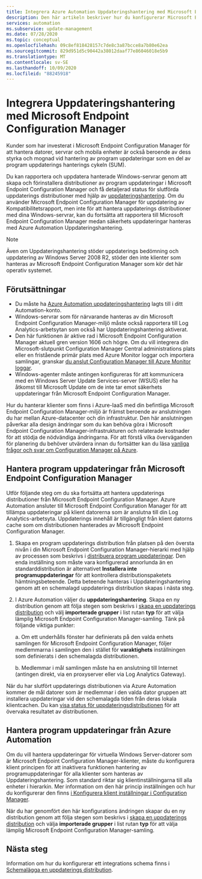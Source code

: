 ```yaml
---
title: Integrera Azure Automation Uppdateringshantering med Microsoft Endpoint Configuration Manager
description: Den här artikeln beskriver hur du konfigurerar Microsoft Endpoint Configuration Manager med Uppdateringshantering för att distribuera program uppdateringar till Manager-klienter.
services: automation
ms.subservice: update-management
ms.date: 07/28/2020
ms.topic: conceptual
ms.openlocfilehash: 09c8ef818428157c7de8c3a87bcce8a7b80e62ea
ms.sourcegitcommit: 829d951d5c90442a38012daaf77e86046018e5b9
ms.translationtype: MT
ms.contentlocale: sv-SE
ms.lasthandoff: 10/09/2020
ms.locfileid: "88245918"
---
```

# <a name="integrate-update-management-with-microsoft-endpoint-configuration-manager"></a>Integrera Uppdateringshantering med Microsoft Endpoint Configuration Manager

Kunder som har investerat i Microsoft Endpoint Configuration Manager för att hantera datorer, servrar och mobila enheter är också beroende av dess styrka och mognad vid hantering av program uppdateringar som en del av program uppdaterings hanterings cykeln (SUM).

Du kan rapportera och uppdatera hanterade Windows-servrar genom att skapa och förinstallera distributioner av program uppdateringar i Microsoft Endpoint Configuration Manager och få detaljerad status för slutförda uppdaterings distributioner med hjälp av [uppdateringshantering](update-mgmt-overview.md). Om du använder Microsoft Endpoint Configuration Manager för uppdatering av Kompatibilitetsrapport, men inte för att hantera uppdaterings distributioner med dina Windows-servrar, kan du fortsätta att rapportera till Microsoft Endpoint Configuration Manager medan säkerhets uppdateringar hanteras med Azure Automation Uppdateringshantering.

>[!NOTE]
>Även om Uppdateringshantering stöder uppdaterings bedömning och uppdatering av Windows Server 2008 R2, stöder den inte klienter som hanteras av Microsoft Endpoint Configuration Manager som kör det här operativ systemet.

## <a name="prerequisites"></a>Förutsättningar

* Du måste ha [Azure Automation uppdateringshantering](update-mgmt-overview.md) lagts till i ditt Automation-konto.
* Windows-servrar som för närvarande hanteras av din Microsoft Endpoint Configuration Manager-miljö måste också rapportera till Log Analytics-arbetsytan som också har Uppdateringshantering aktiverat.
* Den här funktionen är aktive rad i Microsoft Endpoint Configuration Manager aktuell gren version 1606 och högre. Om du vill integrera din Microsoft-slutpunkt Configuration Manager Central administrations plats eller en fristående primär plats med Azure Monitor loggar och importera samlingar, granskar [du anslut Configuration Manager till Azure Monitor loggar](../../azure-monitor/platform/collect-sccm.md).  
* Windows-agenter måste antingen konfigureras för att kommunicera med en Windows Server Update Services-server (WSUS) eller ha åtkomst till Microsoft Update om de inte tar emot säkerhets uppdateringar från Microsoft Endpoint Configuration Manager.

Hur du hanterar klienter som finns i Azure-IaaS med din befintliga Microsoft Endpoint Configuration Manager-miljö är främst beroende av anslutningen du har mellan Azure-datacenter och din infrastruktur. Den här anslutningen påverkar alla design ändringar som du kan behöva göra i Microsoft Endpoint Configuration Manager-infrastrukturen och relaterade kostnader för att stödja de nödvändiga ändringarna. För att förstå vilka överväganden för planering du behöver utvärdera innan du fortsätter kan du läsa [vanliga frågor och svar om Configuration Manager på Azure](/configmgr/core/understand/configuration-manager-on-azure#networking).

## <a name="manage-software-updates-from-microsoft-endpoint-configuration-manager"></a>Hantera program uppdateringar från Microsoft Endpoint Configuration Manager

Utför följande steg om du ska fortsätta att hantera uppdaterings distributioner från Microsoft Endpoint Configuration Manager. Azure Automation ansluter till Microsoft Endpoint Configuration Manager för att tillämpa uppdateringar på klient datorerna som är anslutna till din Log Analytics-arbetsyta. Uppdaterings innehåll är tillgängligt från klient datorns cache som om distributionen hanterades av Microsoft Endpoint Configuration Manager.

1. Skapa en program uppdaterings distribution från platsen på den översta nivån i din Microsoft Endpoint Configuration Manager-hierarki med hjälp av processen som beskrivs i [distribuera program uppdateringar](/configmgr/sum/deploy-use/deploy-software-updates). Den enda inställning som måste vara konfigurerad annorlunda än en standarddistribution är alternativet **Installera inte programuppdateringar** för att kontrollera distributionspaketets hämtningsbeteende. Detta beteende hanteras i Uppdateringshantering genom att en schemalagd uppdaterings distribution skapas i nästa steg.

2. I Azure Automation väljer du **uppdateringshantering**. Skapa en ny distribution genom att följa stegen som beskrivs i [skapa en uppdaterings distribution](update-mgmt-deploy-updates.md#schedule-an-update-deployment) och välj **importerade grupper** i list rutan **typ** för att välja lämplig Microsoft Endpoint Configuration Manager-samling. Tänk på följande viktiga punkter:

    a. Om ett underhålls fönster har definierats på den valda enhets samlingen för Microsoft Endpoint Configuration Manager, följer medlemmarna i samlingen den i stället för **varaktighets** inställningen som definierats i den schemalagda distributionen.

    b. Medlemmar i mål samlingen måste ha en anslutning till Internet (antingen direkt, via en proxyserver eller via Log Analytics Gateway).

När du har slutfört uppdaterings distributionen via Azure Automation kommer de mål datorer som är medlemmar i den valda dator gruppen att installera uppdateringar vid den schemalagda tiden från deras lokala klientcachen. Du kan [visa status för uppdateringsdistributionen](update-mgmt-deploy-updates.md#check-deployment-status) för att övervaka resultatet av distributionen.

## <a name="manage-software-updates-from-azure-automation"></a>Hantera program uppdateringar från Azure Automation

Om du vill hantera uppdateringar för virtuella Windows Server-datorer som är Microsoft Endpoint Configuration Manager-klienter, måste du konfigurera klient principen för att inaktivera funktionen hantering av programuppdateringar för alla klienter som hanteras av Uppdateringshantering. Som standard riktar sig klientinställningarna till alla enheter i hierarkin. Mer information om den här princip inställningen och hur du konfigurerar den finns [i Konfigurera klient inställningar i Configuration Manager](/configmgr/core/clients/deploy/configure-client-settings).

När du har genomfört den här konfigurations ändringen skapar du en ny distribution genom att följa stegen som beskrivs i [skapa en uppdaterings distribution](update-mgmt-deploy-updates.md#schedule-an-update-deployment) och välja **importerade grupper** i list rutan **typ** för att välja lämplig Microsoft Endpoint Configuration Manager-samling.

## <a name="next-steps"></a>Nästa steg

Information om hur du konfigurerar ett integrations schema finns i [Schemalägga en uppdaterings distribution](update-mgmt-deploy-updates.md#schedule-an-update-deployment).
